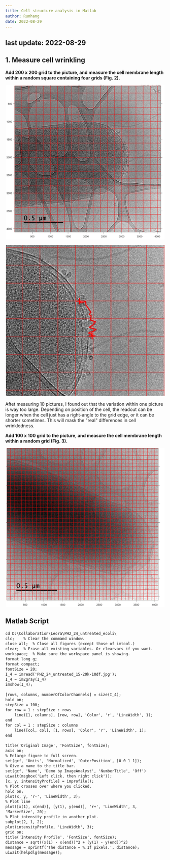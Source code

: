 ```yaml
---
title: Cell structure analysis in Matlab
author: Runhang
date: 2022-08-29
---
```


## last update: 2022-08-29 

## 1. Measure cell wrinkling 

**Add 200 x 200 grid to the picture, and measure the cell membrane length within a random square containing four grids (Fig. 2).** 

<p align="center">
  <img src="./pics/wrinkle_fig1.jpg" width="500" title="200 x 200 grid">
</p>


<p align="center">
  <img src="./pics/wrinkle_fig2.jpg" width="500" title="Length within four grids">
</p>


Aftet measuring 10 pictures, I found out that the variation within one picture is way too large. Depending on position of the cell, the readout can be longer when the cell just has a right-angle to the grid edge, or it can be shorter sometimes. This will mask the "real" differences in cell wrinkledness.   
 
 
 **Add 100 x 100 grid to the picture, and measure the cell membrane length within a random grid (Fig. 3).** 

 
 <p align="center">
  <img src="./pics/stepsize100_fig2.jpg" width="500" title="100 x 100 grid">
</p>

 
 
 
 
 
 
## Matlab Script  

```
cd D:\Collaboration\Leora\PH2_24_untreated_ecoli\
clc;    % Clear the command window.
close all;  % Close all figures (except those of imtool.)
clear;  % Erase all existing variables. Or clearvars if you want.
workspace;  % Make sure the workspace panel is showing.
format long g;
format compact;
fontSize = 20;
I_4 = imread('PH2_24_untreated_15-20k-10df.jpg');
I_4 = im2gray(I_4)
imshow(I_4);

[rows, columns, numberOfColorChannels] = size(I_4);
hold on;
stepSize = 100;
for row = 1 : stepSize : rows
    line([1, columns], [row, row], 'Color', 'r', 'LineWidth', 1);
end
for col = 1 : stepSize : columns
    line([col, col], [1, rows], 'Color', 'r', 'LineWidth', 1);
end

title('Original Image', 'FontSize', fontSize);
axis on;
% Enlarge figure to full screen.
set(gcf, 'Units', 'Normalized', 'OuterPosition', [0 0 1 1]);
% Give a name to the title bar.
set(gcf, 'Name', 'Demo by ImageAnalyst', 'NumberTitle', 'Off')
uiwait(msgbox('Left click, then right click'));
[x, y, intensityProfile] = improfile();
% Plot crosses over where you clicked.
hold on;
plot(x, y, 'r-', 'LineWidth', 3);
% Plot line
plot([x(1), x(end)], [y(1), y(end)], 'r+', 'LineWidth', 3, 'MarkerSize', 20);
% Plot intensity profile in another plot.
subplot(2, 1, 2);
plot(intensityProfile, 'LineWidth', 3);
grid on;
title('Intensity Profile', 'FontSize', fontSize);
distance = sqrt((x(1) - x(end))^2 + (y(1) - y(end))^2)
message = sprintf('The distance = %.1f pixels.', distance);
uiwait(helpdlg(message));

```

